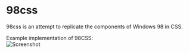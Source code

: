 # 98css
98css is an attempt to replicate the components of Windows 98 in CSS.  
  
Example implementation of 98CSS:  
![Screenshot](https://i.imgur.com/Kj1UNtS.png)
